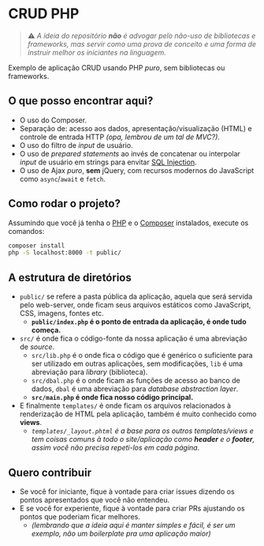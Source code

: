 # CRUD PHP

> ⚠ _A ideia do repositório **não** é advogar pelo não-uso de bibliotecas e frameworks, mas servir como uma prova de conceito e uma forma de instruir melhor os iniciantes na linguagem._

Exemplo de aplicação CRUD usando PHP _puro_, sem bibliotecas ou frameworks.

## O que posso encontrar aqui?

- O uso do Composer.
- Separação de: acesso aos dados, apresentação/visualização (HTML) e controle de entrada HTTP _(opa, lembrou de um tal de MVC?)_.
- O uso do filtro de _input_ de usuário.
- O uso de _prepared statements_ ao invés de concatenar ou interpolar _input_ de usuário em strings para envitar [SQL Injection](https://www.php.net/manual/en/security.database.sql-injection.php).
- O uso de Ajax _puro_, **sem** jQuery, com recursos modernos do JavaScript como `async`/`await` e `fetch`.

## Como rodar o projeto?

Assumindo que você já tenha o [PHP](https://www.php.net/manual/pt_BR/install.php) e o [Composer](https://getcomposer.org/download/) instalados, execute os comandos:
```bash
composer install
php -S localhost:8000 -t public/
```

## A estrutura de diretórios

- `public/` se refere a pasta pública da aplicação, aquela que será servida pelo web-server, onde ficam seus arquivos estáticos como JavaScript, CSS, imagens, fontes etc.
  - **`public/index.php` é o ponto de entrada da aplicação, é onde tudo começa.**
- `src/` é onde fica o código-fonte da nossa aplicação é uma abreviação de _source_.
  - `src/lib.php` é o onde fica o código que é genérico o suficiente para ser utilizado em outras aplicações, sem modificações, `lib` é uma abreviação para _library_ (biblioteca).
  - `src/dbal.php` é o onde ficam as funções de acesso ao banco de dados, `dbal` é uma abreviação para _database abstraction layer_.
  - **`src/main.php` é onde fica nosso código principal.**
- E finalmente `templates/` é onde ficam os arquivos relacionados à renderização de HTML pela aplicação, também é muito conhecido como **views**.
  - _`templates/_layout.phtml` é a base para os outros templates/views e tem coisas comuns à todo o site/aplicação como **header** e o **footer**, assim você não precisa repeti-los em cada página_.

## Quero contribuir

- Se você for iniciante, fique à vontade para criar issues dizendo os pontos apresentados que você não entendeu.
- E se você for experiente, fique à vontade para criar PRs ajustando os pontos que poderiam ficar melhores.
  - _(lembrando que a ideia aqui é manter simples e fácil, é ser um exemplo, não um boilerplate pra uma aplicação maior)_
